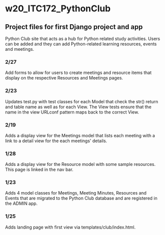 # w20_ITC172_PythonClub

## Project files for first Django project and app
Python Club site that acts as a hub for Python related study activities. Users can be added and they can add Python-related learning resources, events and meetings. 

### 2/27
Add forms to allow for users to create meetings and resource items that display on the respective Resources and Meetings pages.

### 2/23
Updates test.py with test classes for each Model that check the str() return and table name as well as for each View. The View tests ensure that the name in the view URLconf pattern maps back to the correct View.

### 2/19
Adds a display view for the Meetings model that lists each meeting with a link to a detail view for the each meetings' details. 

### 1/28
Adds a display view for the Resource model with some sample resources. This page is linked in the nav bar. 

### 1/23 
Adds 4 model classes for Meetings, Meeting Minutes, Resources and Events that are migrated to the Python Club database and are registered in the ADMIN app.

### 1/25 
Adds landing page with first view via templates/club/index.html. 